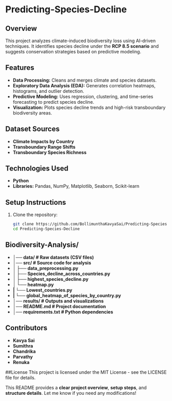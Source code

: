 # Predicting-Species-Decline

## Overview  
This project analyzes climate-induced biodiversity loss using AI-driven techniques. It identifies species decline under the **RCP 8.5 scenario** and suggests conservation strategies based on predictive modeling.  

## Features  
- **Data Processing:** Cleans and merges climate and species datasets.  
- **Exploratory Data Analysis (EDA):** Generates correlation heatmaps, histograms, and outlier detection.  
- **Predictive Modeling:** Uses regression, clustering, and time-series forecasting to predict species decline.  
- **Visualization:** Plots species decline trends and high-risk transboundary biodiversity areas.  

## Dataset Sources  
- **Climate Impacts by Country**  
- **Transboundary Range Shifts**  
- **Transboundary Species Richness**  

## Technologies Used  
- **Python**  
- **Libraries:** Pandas, NumPy, Matplotlib, Seaborn, Scikit-learn  

## Setup Instructions  
1. Clone the repository:  
   ```bash
   git clone https://github.com/BollimunthaKavyaSai/Predicting-Species-Decline.git
   cd Predicting-Species-Decline
## Biodiversity-Analysis/
- **│── data/ # Raw datasets (CSV files)**
- **│── src/ # Source code for analysis**
- **│ ├── data_preprocessing.py**
- **│ ├── Species_decline_across_countries.py**
- **│ ├── highest_species_decline.py**
- **│ └── heatmap.py**
- **| └── Lowest_countries.py**
- **| └── global_heatmap_of_species_by_country.py**
- **│── results/ # Outputs and visualizations**
- **│── README.md # Project documentation**
- **│── requirements.txt # Python dependencies**

## Contributors  
- **Kavya Sai**  
- **Sumithra**  
- **Chandrika**
- **Parvathy**
- **Renuka** 



##License
This project is licensed under the MIT License - see the LICENSE file for details.

This README provides a **clear project overview**, **setup steps**, and **structure details**. Let me know if you need any modifications!
